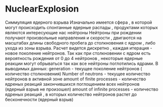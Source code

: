 # NuclearExplosion
Симмуляция ядерного взрыва
Изначально имеется сфера , в которой могут происходить спонтанные ядерные распады , продуктами которых являются интересующие нас нейтроны
Нейтроны при рождении получают произвольные направления и скорости , двигаются на масштабах длины свободного пробега до столкновения с ядром , либо ухода из зоны взрыва. Расчет видется дискретно , каждая итерация - новое поколение нейтронов.
Так как при столкновении с ядром есть вероятность рождения от 0 до 4 нейтронов , некоторые ядерные реакции могут обрываться так как все нейтроны поглотились ядрами.
В выводимых данных:
generation - текущее поколение нейтронов ( количество столкновения)
Number of neutrons - текущее количество нейтронов в активной зоне
amount of finite processes - количество ядреных реакций закончившихся поглощением всех нейтронов (ядерный взрыв не произошел)
amount of infinite processes - количество ядреных реакций , в которых количество нейтронов растет до бесконечности (ядерный взрыв)
